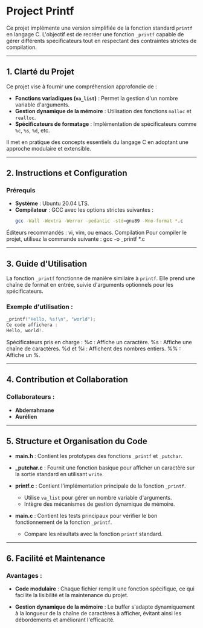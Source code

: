 
# Project Printf

Ce projet implémente une version simplifiée de la fonction standard `printf` en langage C. L'objectif est de recréer une fonction `_printf` capable de gérer différents spécificateurs tout en respectant des contraintes strictes de compilation.

---

## 1. Clarté du Projet
Ce projet vise à fournir une compréhension approfondie de :
- **Fonctions variadiques (`va_list`)** : Permet la gestion d'un nombre variable d'arguments.
- **Gestion dynamique de la mémoire** : Utilisation des fonctions `malloc` et `realloc`.
- **Spécificateurs de formatage** : Implémentation de spécificateurs comme `%c`, `%s`, `%d`, etc.

Il met en pratique des concepts essentiels du langage C en adoptant une approche modulaire et extensible.

---

## 2. Instructions et Configuration

### **Prérequis**
- **Système** : Ubuntu 20.04 LTS.
- **Compilateur** : GCC avec les options strictes suivantes :
  ```bash
  gcc -Wall -Wextra -Werror -pedantic -std=gnu89 -Wno-format *.c
  ```
Éditeurs recommandés : vi, vim, ou emacs.
Compilation
Pour compiler le projet, utilisez la commande suivante :
gcc -o _printf *.c

---

## 3. Guide d'Utilisation

La fonction `_printf` fonctionne de manière similaire à `printf`. Elle prend une chaîne de format en entrée, suivie d'arguments optionnels pour les spécificateurs.

### **Exemple d'utilisation** :
```c
_printf("Hello, %s!\n", "world");
Ce code affichera :
Hello, world!.
```

Spécificateurs pris en charge :
%c : Affiche un caractère.
%s : Affiche une chaîne de caractères.
%d et %i : Affichent des nombres entiers.
%% : Affiche un %.

---

## 4. Contribution et Collaboration

### **Collaborateurs** :
- **Abderrahmane**
- **Aurélien**

---

## 5. Structure et Organisation du Code

- **main.h** :
  Contient les prototypes des fonctions `_printf` et `_putchar`.

- **_putchar.c** :
  Fournit une fonction basique pour afficher un caractère sur la sortie standard en utilisant `write`.

- **printf.c** :
  Contient l'implémentation principale de la fonction `_printf`.
  - Utilise `va_list` pour gérer un nombre variable d'arguments.
  - Intègre des mécanismes de gestion dynamique de mémoire.

- **main.c** :
  Contient les tests principaux pour vérifier le bon fonctionnement de la fonction `_printf`.
  - Compare les résultats avec la fonction `printf` standard.

---

## 6. Facilité et Maintenance

### Avantages :
- **Code modulaire** :
  Chaque fichier remplit une fonction spécifique, ce qui facilite la lisibilité et la maintenance du projet.

- **Gestion dynamique de la mémoire** :
  Le buffer s'adapte dynamiquement à la longueur de la chaîne de caractères à afficher, évitant ainsi les débordements et améliorant l'efficacité.